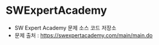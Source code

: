 SWExpertAcademy
===============
* SW Expert Academy 문제 소스 코드 저장소
* 문제 출처 : https://swexpertacademy.com/main/main.do

